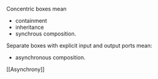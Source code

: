 Concentric boxes mean 
- containment
- inheritance
- synchrous composition.

Separate boxes with explicit input and output ports mean:
- asynchronous composition.

[[Asynchrony]]
